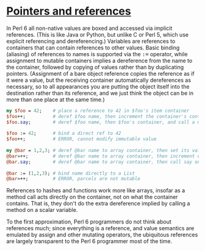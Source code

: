 [1]: http://rosettacode.org/wiki/Pointers_and_references

# [Pointers and references][1]

In Perl 6 all non-native values are boxed and accessed via implicit references. (This is like Java or Python, but unlike C or Perl 5, which use explicit referencing and dereferencing.) Variables are references to containers that can contain references to other values. Basic binding (aliasing) of references to names is supported via the <tt>:=</tt> operator, while assignment to mutable containers implies a dereference from the name to the container, followed by copying of values rather than by duplicating pointers. (Assignment of a bare object reference copies the reference as if it were a value, but the receiving container automatically dereferences as necessary, so to all appearances you are putting the object itself into the destination rather than its reference, and we just think the object can be in more than one place at the same time.)

```perl
my $foo = 42;    # place a reference to 42 in $foo's item container
$foo++;          # deref $foo name, then increment the container's contents to 43
$foo.say;        # deref $foo name, then $foo's container, and call a method on 43.
 
$foo := 42;      # bind a direct ref to 42
$foo++;          # ERROR, cannot modify immutable value
 
my @bar = 1,2,3; # deref @bar name to array container, then set its values
@bar»++;         # deref @bar name to array container, then increment each value with a hyper
@bar.say;        # deref @bar name to array container, then call say on that, giving 2 3 4
 
@bar := (1,2,3); # bind name directly to a List
@bar»++;         # ERROR, parcels are not mutable
```


References to hashes and functions work more like arrays, insofar as a method call acts directly on the container, not on what the container contains. That is, they don't do the extra dereference implied by calling a method on a scalar variable.



To the first approximation, Perl 6 programmers do not think about references much; since everything is a reference, and value semantics are emulated by assign and other mutating operators, the ubiquitous references are largely transparent to the Perl 6 programmer most of the time.